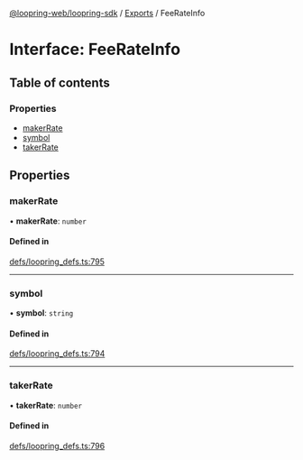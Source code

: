 [@loopring-web/loopring-sdk](../README.md) / [Exports](../modules.md) / FeeRateInfo

# Interface: FeeRateInfo

## Table of contents

### Properties

- [makerRate](FeeRateInfo.md#makerrate)
- [symbol](FeeRateInfo.md#symbol)
- [takerRate](FeeRateInfo.md#takerrate)

## Properties

### makerRate

• **makerRate**: `number`

#### Defined in

[defs/loopring_defs.ts:795](https://github.com/Loopring/loopring_sdk/blob/fd60be9/src/defs/loopring_defs.ts#L795)

___

### symbol

• **symbol**: `string`

#### Defined in

[defs/loopring_defs.ts:794](https://github.com/Loopring/loopring_sdk/blob/fd60be9/src/defs/loopring_defs.ts#L794)

___

### takerRate

• **takerRate**: `number`

#### Defined in

[defs/loopring_defs.ts:796](https://github.com/Loopring/loopring_sdk/blob/fd60be9/src/defs/loopring_defs.ts#L796)
